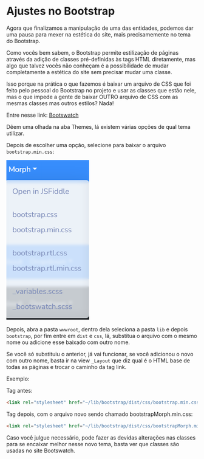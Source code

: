 # Ajustes no Bootstrap

Agora que finalizamos a manipulação de uma das entidades, podemos dar uma pausa para mexer na estética do site, mais precisamemente no tema do Bootstrap.

Como vocês bem sabem, o Bootstrap permite estilização de páginas através da adição de classes pré-definidas às tags HTML diretamente, mas algo que talvez vocês não conheçam é a possibilidade de mudar completamente a estética do site sem precisar mudar uma classe.

Isso porque na prática o que fazemos é baixar um arquivo de CSS que foi feito pelo pessoal do Bootstrap no projeto e usar as classes que estão nele, mas o que impede a gente de baixar OUTRO arquivo de CSS com as mesmas classes mas outros estilos? Nada!

Entre nesse link:
[Bootswatch](https://bootswatch.com/)

Dêem uma olhada na aba Themes, lá existem várias opções de qual tema utilizar.

Depois de escolher uma opção, selecione para baixar o arquivo `bootstrap.min.css`:

![Baixar arquivo Bootstrap](./17mexendoNoBootstrap/baixarArquivo.png)

Depois, abra a pasta `wwwroot`, dentro dela seleciona a pasta `lib` e depois `bootstrap`, por fim entre em `dist` e `css`, lá, substitua o arquivo com o mesmo nome ou adicione esse baixado com outro nome.

Se você só substituiu o anterior, já vai funcionar, se você adicionou o novo com outro nome, basta ir na view `_Layout` que diz qual é o HTML base de todas as páginas e trocar o caminho da tag link.

Exemplo:

Tag antes:

```html
<link rel="stylesheet" href="~/lib/bootstrap/dist/css/bootstrap.min.css" />
```

Tag depois, com o arquivo novo sendo chamado bootstrapMorph.min.css:

```html
<link rel="stylesheet" href="~/lib/bootstrap/dist/css/bootstrapMorph.min.css" />
```

Caso você julgue necessário, pode fazer as devidas alterações nas classes para se encaixar melhor nesse novo tema, basta ver que classes são usadas no site Bootswatch.

